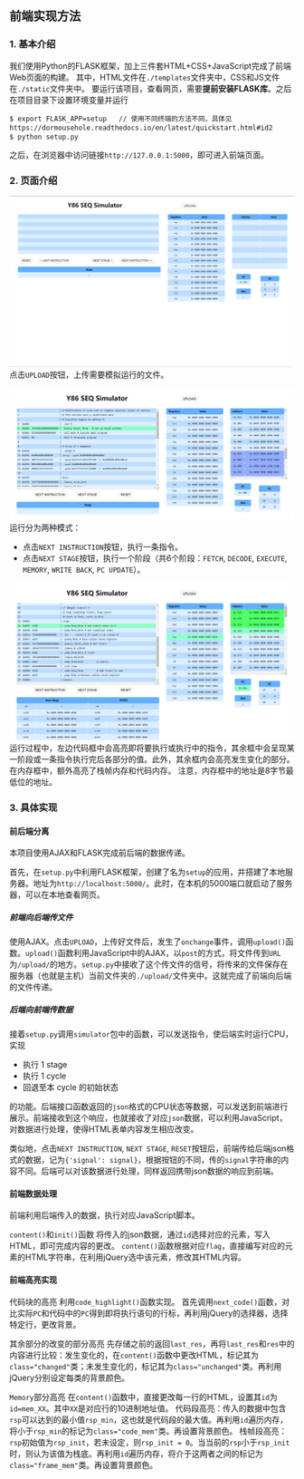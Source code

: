 ## 前端实现方法

### 1. 基本介绍

我们使用Python的FLASK框架，加上三件套HTML+CSS+JavaScript完成了前端Web页面的构建。
其中，HTML文件在`./templates`文件夹中，CSS和JS文件在`./static`文件夹中。
要运行该项目，查看网页，需要**提前安装FLASK库**。之后在项目目录下设置环境变量并运行
```
$ export FLASK_APP=setup   // 使用不同终端的方法不同，具体见 https://dormousehole.readthedocs.io/en/latest/quickstart.html#id2
$ python setup.py
```
之后，在浏览器中访问链接`http://127.0.0.1:5000`，即可进入前端页面。

### 2. 页面介绍

![preview](/static/images/preview.png)
点击`UPLOAD`按钮，上传需要模拟运行的文件。

![uploaded](static/images/uploaded.png)
运行分为两种模式：
- 点击`NEXT INSTRUCTION`按钮，执行一条指令。
- 点击`NEXT STAGE`按钮，执行一个阶段（共6个阶段：`FETCH`, `DECODE`, `EXECUTE`, `MEMORY`, `WRITE BACK`, `PC UPDATE`）。

![executing](static/images/executing.png)
运行过程中，左边代码框中会高亮即将要执行或执行中的指令，其余框中会呈现某一阶段或一条指令执行完后各部分的值。此外，其余框内会高亮发生变化的部分。在内存框中，额外高亮了栈帧内存和代码内存。
注意，内存框中的地址是8字节最低位的地址。


### 3. 具体实现

#### 前后端分离

本项目使用AJAX和FLASK完成前后端的数据传递。

首先，在`setup.py`中利用FLASK框架，创建了名为`setup`的应用，并搭建了本地服务器。地址为`http://localhost:5000/`。此时，在本机的5000端口就启动了服务器，可以在本地查看网页。

##### 前端向后端传文件

使用AJAX。点击`UPLOAD`，上传好文件后，发生了`onchange`事件，调用`upload()`函数。`upload()`函数利用JavaScript中的AJAX，以`post`的方式，将文件传到`URL`为`/upload/`的地方。`setup.py`中接收了这个传文件的信号，将传来的文件保存在服务器（也就是主机）当前文件夹的`./upload/`文件夹中。这就完成了前端向后端的文件传递。

##### 后端向前端传数据

接着`setup.py`调用`simulator`包中的函数，可以发送指令，使后端实时运行CPU，实现
- 执行 1 stage
- 执行 1 cycle
- 回退至本 cycle 的初始状态

的功能。后端接口函数返回的`json`格式的CPU状态等数据，可以发送到前端进行展示。前端接收到这个响应，也就接收了对应`json`数据，可以利用JavaScript，对数据进行处理，使得HTML表单内容发生相应改变。

类似地，点击`NEXT INSTRUCTION`, `NEXT STAGE`, `RESET`按钮后，前端传给后端json格式的数据，记为`{'signal': signal}`，根据按钮的不同，传的`signal`字符串的内容不同。后端可以对该数据进行处理，同样返回携带json数据的响应到前端。


#### 前端数据处理

前端利用后端传入的数据，执行对应JavaScript脚本。

`content()`和`init()`函数
将传入的json数据，通过`id`选择对应的元素，写入HTML，即可完成内容的更改。
`content()`函数根据对应`flag`，直接编写对应的元素的HTML字符串，在利用jQuery选中该元素，修改其HTML内容。

#### 前端高亮实现

代码块的高亮
利用`code_highlight()`函数实现。
首先调用`next_code()`函数，对比实际`PC`和代码中的`PC`得到即将执行语句的行标，再利用jQuery的选择器，选择特定行，更改背景。

其余部分的改变的部分高亮
先存储之前的返回`last_res`，再将`last_res`和`res`中的内容进行比较：发生变化的，在`content()`函数中更改HTML，标记其为`class="changed"`类；未发生变化的，标记其为`class="unchanged"`类。再利用jQuery分别设定每类的背景颜色。

`Memory`部分高亮
在`content()`函数中，直接更改每一行的HTML，设置其`id`为`id=mem_XX`。其中`XX`是对应行的10进制地址值。
代码段高亮：传入的数据中包含`rsp`可以达到的最小值`rsp_min`，这也就是代码段的最大值。再利用`id`遍历内存，将小于`rsp_min`的标记为`class="code_mem"`类。再设置背景颜色。
栈帧段高亮：`rsp`初始值为`rsp_init`，若未设定，则`rsp_init = 0`。当当前的`rsp`小于`rsp_init`时，则认为该值为栈底。再利用`id`遍历内存，将介于这两者之间的标记为`class="frame_mem"`类。再设置背景颜色。